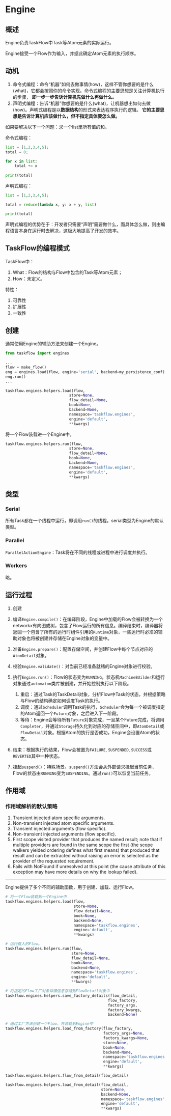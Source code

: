 # Engine

## 概述

Engine负责TaskFlow中Task等Atom元素的实际运行。

Engine接受一个Flow作为输入，并据此确定Atom元素的执行顺序。

## 动机

1. 命令式编程：命令“机器”如何去做事情(how)，这样不管你想要的是什么(what)，它都会按照你的命令实现。命令式编程的主要思想是关注计算机执行的步骤， **即一步一步告诉计算机先做什么再做什么。**
2. 声明式编程：告诉“机器”你想要的是什么(what)，让机器想出如何去做(how)。声明式编程是以**数据结构**的形式来表达程序执行的逻辑。 **它的主要思想是告诉计算机应该做什么，但不指定具体要怎么做。**

如果要解决以下一个问题：求一个list里所有值的和。

命令式编程：

```python
list = [1,2,3,4,5];
total = 0;

for x in list:
	total += x
	
print(total)
```

声明式编程：

```python
list = [1,2,3,4,5];

total = reduce(lambda x, y: x + y, list)

print(total)
```

声明式编程的优势在于：开发者只需要“声明”需要做什么，而具体怎么做，则由编程语言本身在运行时去解决，这极大地提高了开发的效率。

## TaskFlow的编程模式

TaskFlow中：

1. What：Flow的结构与Flow中包含的Task等Atom元素；
2. How：未定义。

特性：

1. 可靠性
2. 扩展性
3. 一致性

## 创建

通常使用Engine的辅助方法来创建一个Engine。

```python
from taskflow import engines

...
flow = make_flow()
eng = engines.load(flow, engine='serial', backend=my_persistence_conf)
eng.run()
...
```

```python
taskflow.engines.helpers.load(flow, 
							store=None, 
							flow_detail=None, 
							book=None, 
							backend=None, 
							namespace='taskflow.engines', 
							engine='default', 
							**kwargs)
```

将一个Flow装载进一个Engine中。



```python
taskflow.engines.helpers.run(flow, 
							store=None, 
							flow_detail=None, 
							book=None, 
							backend=None, 
							namespace='taskflow.engines', 
							engine='default', 
							**kwargs)
```



## 类型

### Serial

所有Task都在一个线程中运行，即调用`run()`的线程。serial类型为Engine的默认类型。

### Parallel

`ParallelActionEngine`：Task将在不同的线程或进程中进行调度并执行。

### Workers

略。



## 运行过程

1. 创建

2. 编译`Engine.compile()`：在编译阶段，Engine中加载的Flow会被转换为一个networkx有向图或树，包含了Flow运行的所有信息。编译结束时，编译器将返回一个包含了所有的运行时组件引用的`Runtime`对象，一些运行时必须的辅助对象也将被创建并存储在Engine对象的变量中。

3. 准备`Engine.prepare()`：配置存储空间，并创建Flow中每个节点对应的`AtomDetail`对象。

4. 校验`Engine.validate()`：对当前已经准备就绪的Engine对象进行校验。

5. 执行`Engine.run()`：Flow的状态变为`RUNNING`，状态机`MachineBUilder`和运行对象通过`automaton`类库被创建，并开始控制执行以下阶段。
   1. 重启：通过Task的TaskDetail对象，分析Flow中Task的状态，并根据策略与Flow的结构确定如何调度Task的执行。
   2. 调度：通过`Scheduler`调用Task的执行，`Scheduler`会为每一个被调度指定的Atom返回一个`Future`对象，之后进入下一阶段。
   3. 等待：Engine会等待所有`Future`对象完成，一旦某个Future完成，将调用`Completer`，并通过`Storage`持久化到对应的存储空间中，即`AtomDetail`或`FlowDetail`对象。根据Atom的执行是否成功，Engine会设置Atom的状态。
6. 结束：根据执行的结果，Flow会被置为`FAILURE`, `SUSPENDED`, `SUCCESS`或 `REVERTED`其中一种状态。
7. 挂起`suspend()`：特殊场景。`suspend()`方法会从外部请求挂起当前任务，Flow的状态由`RUNNING`变为`SUSPENDING`。通过`run()`可以恢复当前任务。



## 作用域

### 作用域解析的默认策略

1. Transient injected atom specific arguments. 
2. Non-transient injected atom specific arguments. 
3. Transient injected arguments (flow specific).
4. Non-transient injected arguments (flow specific).
5. First scope visited provider that produces the named result; note that if multiple providers are found in the same scope the first (the scope walkers yielded ordering defines what first means) that produced that result and can be extracted without raising an error is selected as the provider of the requested requirement.
6. Fails with NotFound if unresolved at this point (the cause attribute of this exception may have more details on why the lookup failed).



---

Engine提供了多个不同的辅助函数，用于创建、加载、运行Flow。

```python
# 将一个Flow装载到一个Engine中
taskflow.engines.helpers.load(flow, 
                              store=None, 
                              flow_detail=None, 
                              book=None, 
                              backend=None, 
                              namespace='taskflow.engines', 
                              engine='default', 
                              **kwargs)

# 运行载入的Flow。
taskflow.engines.helpers.run(flow, 
                             store=None, 
                             flow_detail=None, 
                             book=None, 
                             backend=None, 
                             namespace='taskflow.engines', 
                             engine='default', 
                             **kwargs)

# 将指定的Flow工厂对象详情信息存储到FlowDetail对象中
taskflow.engines.helpers.save_factory_details(flow_detail, 
                                             flow_factory, 
                                             factory_args, 
                                             factory_kwargs, 
                                             backend=None)

# 通过工厂方法创建一个Flow，并装载到Engine中
taskflow.engines.helpers.load_from_factory(flow_factory, 
                                           factory_args=None, 
                                           factory_kwargs=None, 
                                           store=None, 
                                           book=None, 
                                           backend=None, 
                                           namespace='taskflow.engines',
                                           engine='default', 
                                           **kwargs)

taskflow.engines.helpers.flow_from_detail(flow_detail)

taskflow.engines.helpers.load_from_detail(flow_detail, 
                                          store=None, 
                                          backend=None, 
                                          namespace='taskflow.engines', 
                                          engine='default', 
                                          **kwargs)
```

